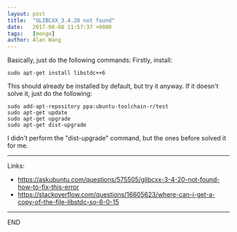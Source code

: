 ```yaml
---
layout: post
title:  "GLIBCXX_3.4.20 not found"
date:   2017-08-08 11:57:37 +0000
tags:   [mongo]
author: Alan Wang
---
```

Basically, just do the following commands: Firstly, install:

```shell
sudo apt-get install libstdc++6
```

This should already be installed by default, but try it anyway. If it doesn't solve it, just do the following:

```shell
sudo add-apt-repository ppa:ubuntu-toolchain-r/test 
sudo apt-get update
sudo apt-get upgrade
sudo apt-get dist-upgrade
```

I didn't perform the "dist-upgrade" command, but the ones before solved it for me.

---
Links:
- https://askubuntu.com/questions/575505/glibcxx-3-4-20-not-found-how-to-fix-this-error
- https://stackoverflow.com/questions/16605623/where-can-i-get-a-copy-of-the-file-libstdc-so-6-0-15

---
END
